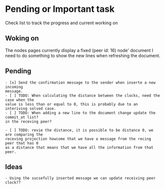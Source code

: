 # Pending or Important task

Check list to track the progress and current working on

## Woking on

The nodes pages currently display a fixed (peer id: 16) node' document I need to do 
something to show the new lines when refreshing the document.

## Pending

    - [x] Send the confirmation message to the sender when inserte a new incoming
    message.
    - [ ] TODO: When calculating the distance between the clocks, need the case when the
    value is less than or equal to 0, this is probably due to an interiving solved case.
    - [ ] TODO: When adding a new line to the document change update the commit_at list?
    in the receving peer?

    - [ ] TODO: revie the distance, it is possible to be distance 0, we are comparing the
    receving projection howcome that we have a message from the recing peer that has 0
    as a distance that means that we have all the information from that peer.

## Ideas

    - Using the sucsefully inserted message we can update receiving peer clock??
